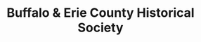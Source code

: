 ---
layout: repo
title: "Buffalo & Erie County Historical Society"
id: 19030
permalink: repos/19030/
---